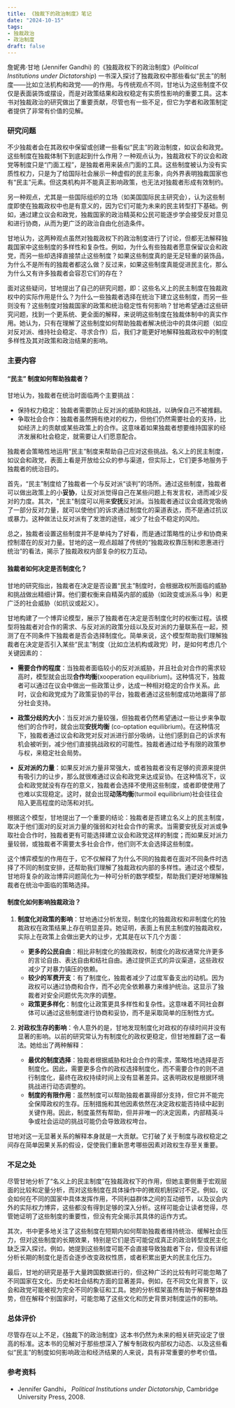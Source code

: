 ```yaml
---
title: 《独裁下的政治制度》笔记
date: "2024-10-15"
tags:
- 独裁政治
- 政治制度
draft: false
---
```



詹妮弗·甘地 (Jennifer Gandhi) 的《独裁政权下的政治制度》(*Political Institutions under Dictatorship*) 一书深入探讨了独裁政权中那些看似“民主”的制度——比如立法机构和政党——的作用。与传统观点不同，甘地认为这些制度不仅仅是表面装饰或摆设，而是对政策结果和政权稳定有实质性影响的重要工具。这本书对独裁政治的研究做出了重要贡献，尽管也有一些不足，但它为学者和政策制定者提供了非常有价值的见解。

### 研究问题

不少独裁者会在其政权中保留或创建一些看似“民主”的政治制度，如议会和政党。这些制度在独裁体制下到底起到什么作用？一种观点认为，独裁政权下的议会和政党等制度只是“门面工程”，是独裁者用来装点门面的工具。这些制度被认为没有实质性权力，只是为了给国际社会展示一种虚假的民主形象，向外界表明独裁国家也有“民主”元素。但这类机构并不能真正影响政策，也无法对独裁者形成有效制约。

另一种观点，尤其是一些国际组织的立场（如美国国际民主研究会），认为这些制度即使在独裁政权中也是有意义的，因为它们可能为未来的民主转型打下基础。例如，通过建立议会和政党，独裁国家的政治精英和公民可能逐步学会接受反对意见和进行协商，从而为更广泛的政治自由化创造条件。

甘地认为，这两种观点虽然对独裁政权下的政治制度进行了讨论，但都无法解释独裁国家中这些制度的多样性和复杂性。例如，为什么有些独裁者愿意保留议会和政党，而另一些却选择直接禁止这些制度？如果这些制度真的是无足轻重的装饰品，为什么不是所有的独裁者都这么做？反过来，如果这些制度真能促进民主化，那么为什么又有许多独裁者会容忍它们的存在？

面对这些疑问，甘地提出了自己的研究问题，即：这些名义上的民主制度在独裁政权中的实际作用是什么？为什么一些独裁者选择在统治下建立这些制度，而另一些则没有？这些制度对独裁国家的政策和统治稳定性有何影响？甘地希望通过这些研究问题，找到一个更系统、更全面的解释，来说明这些制度在独裁体制中的真实作用。她认为，只有在理解了这些制度如何帮助独裁者解决统治中的具体问题（如应对反对派、维持社会稳定、寻求合作）后，我们才能更好地解释独裁政权中的制度多样性及其对政策和政治结果的影响。

### 主要内容

#### “民主” 制度如何帮助独裁者？

甘地认为，独裁者在统治时面临两个主要挑战：

- 保持权力稳定：独裁者需要防止反对派的威胁和挑战，以确保自己不被推翻。
- 争取社会合作：独裁者虽然拥有绝对的权力，但他们仍然需要社会的支持，比如经济上的贡献或某些政策上的合作。这意味着如果独裁者想要维持国家的经济发展和社会稳定，就需要让人们愿意配合。

独裁者会策略性地运用“民主”制度来帮助自己应对这些挑战。名义上的民主制度，如议会和政党，表面上看是开放给公众的参与渠道，但实际上，它们更多地服务于独裁者的统治目的。

首先，“民主”制度给了独裁者一个与反对派“谈判”的场所。通过这些制度，独裁者可以做出政策上的小**妥协**，让反对派觉得自己在某些问题上有发言权，进而减少反对的力度。其次，"民主"制度可以用来**安抚**反对派。当独裁者通过议会或政党吸纳了一部分反对力量，就可以使他们的诉求通过制度化的渠道表达，而不是通过抗议或暴力。这种做法让反对派有了发泄的途径，减少了社会不稳定的风险。

总之，独裁者设置这些制度并不是单纯为了好看，而是通过策略性的让步和协商来控制潜在的反对力量。甘地的这一观点超越了传统的“独裁政权靠压制和恩惠进行统治“的看法，揭示了独裁政权内部复杂的权力互动。


#### 独裁者如何决定是否制度化？

甘地的研究指出，独裁者在决定是否设置“民主”制度时，会根据政权所面临的威胁和挑战做出精细计算。他们要权衡来自精英内部的威胁（如政变或派系斗争）和更广泛的社会威胁（如抗议或起义）。

甘地构建了一个博弈论模型，展示了独裁者在决定是否制度化时的权衡过程。该模型将独裁者对合作的需求、与反对派的政策分歧以及反对派的力量联系在一起，预测了在不同条件下独裁者是否会选择制度化。简单来说，这个模型帮助我们理解独裁者在决定是否引入某些“民主”制度（比如立法机构或政党）时，是如何考虑几个关键因素的：

- **需要合作的程度**：当独裁者面临较小的反对派威胁，并且社会对合作的需求较高时，模型就会出现**合作均衡**(xooperation equilibrium)。这种情况下，独裁者可以通过在议会中做出一些政策让步，达成一种相对稳定的合作关系。此时，议会和政党成为了政策妥协的平台，独裁者通过这些制度成功地赢得了部分社会支持。

- **政策分歧的大小**：当反对派力量较强，但独裁者仍然希望通过一些让步来争取他们的合作时，就会出现**安抚均衡** (co-optation equilibrium)。在这种情况下，独裁者通过议会和政党对反对派进行部分吸纳，让他们感到自己的诉求有机会被听到，减少他们直接挑战政权的可能性。独裁者通过给予有限的政策参与权，来稳定社会局势。

- **反对派的力量**：如果反对派力量非常强大，或者独裁者没有足够的资源来提供有吸引力的让步，那么就很难通过议会和政党来达成妥协。在这种情况下，议会和政党就没有存在的意义，独裁者会选择不使用这些制度，或者即使使用了也难以实现稳定。这时，就会出现**动荡均衡**(turmoil equilibrium)社会往往会陷入更高程度的动荡和对抗。

根据这个模型，甘地提出了一个重要的结论：独裁者是否建立名义上的民主制度，取决于他们面对的反对派力量的强弱和对社会合作的需求。当需要安抚反对派或争取社会合作时，独裁者更有可能选择建立议会和政党这样的制度；而如果反对派力量较弱，或独裁者不需要太多社会合作，他们则不太会选择这些制度。

这个博弈模型的作用在于，它不仅解释了为什么不同的独裁者在面对不同条件时选择了不同的制度安排，还帮助我们理解了独裁政权内部的多样性。通过这个模型，甘地将复杂的政治博弈问题简化为一种可分析的数学模型，帮助我们更好地理解独裁者在统治中面临的策略选择。

#### 制度化如何影响独裁政治？

1. **制度化对政策的影响**：甘地通过分析发现，制度化的独裁政权和非制度化的独裁政权在政策结果上存在明显差异。她证明，表面上有民主制度的独裁政权，实际上在政策上会做出更大的让步，尤其是在以下几个方面：
   - **更多的公民自由**：相比非制度化的独裁政权，制度化的政权通常允许更多的言论自由、表达自由和结社自由。通过提供正式的异议渠道，这些政权减少了对暴力镇压的依赖。
   - **较少的军费开支**：有了制度化，独裁者减少了过度军备支出的动机。因为政权可以通过协商和合作，而不必完全依赖暴力来维护统治。这显示了独裁者对安全问题优先次序的调整。
   - **政策更多样化**：制度化让政策更具多样性和复杂性。这意味着不同社会群体可以通过这些制度进行协商和妥协，而不是采取简单的压制性方式。

2. **对政权生存的影响**：令人意外的是，甘地发现制度化对政权的存续时间并没有显著的影响。以前的研究常认为有制度化的政权更稳定，但甘地推翻了这一看法。她给出了两种解释：
   - **最优的制度选择**：独裁者根据威胁和社会合作的需求，策略性地选择是否制度化。因此，需要更多合作的政权选择制度化，而不需要合作的则不进行制度化，最终在政权持续时间上没有显著差异。这表明政权是根据环境挑战进行动态调整的。
   - **制度的有限作用**：虽然制度可以帮助独裁者赢得部分支持，但它并不能完全保障政权的生存。压制措施和其他因素依然在决定政权能否持续中起到关键作用。因此，制度虽然有帮助，但并非唯一的决定因素，内部精英斗争或社会运动的挑战可能仍会导致政权垮台。

甘地对这一无显著关系的解释本身就是一大贡献。它打破了关于制度与政权稳定之间存在简单因果关系的假设，促使我们重新思考哪些因素对政权生存至关重要。

### 不足之处

尽管甘地分析了“名义上的民主制度”在独裁政权下的作用，但她主要侧重于宏观层面的比较和定量分析，而对这些制度在具体操作中的微观机制探讨不足。例如，议会如何在不同的国家中具体发挥作用，不同利益群体之间的互动细节，以及议会内外的实际权力博弈，这些都没有得到足够的深入分析。这样可能会让读者觉得，尽管她证明了这些制度的重要性，但没有完全揭示其具体的运作方式。

其次，书中更多地关注了这些制度在短期内如何帮助独裁者维持统治、缓解社会压力，但对这些制度的长期效果，特别是它们是否可能促成真正的政治转型或民主化缺乏深入探讨。例如，她提到这些制度可能不会直接导致独裁者下台，但没有详细分析长期的制度化是否会逐步改变政权性质，或者积累出更大的民主化压力。

最后，甘地的研究是基于大量跨国数据进行的，但这种广泛的比较有时可能忽略了不同国家在文化、历史和社会结构方面的显著差异。例如，在不同文化背景下，议会和政党可能被视为完全不同的象征和工具。她的分析框架虽然有助于解释整体趋势，但在解释个别国家时，可能忽略了这些文化和历史背景对制度运作的影响。

### 总体评价

尽管存在以上不足，《独裁下的政治制度》这本书仍然为未来的相关研究设定了很高的标准。这本书的见解对于那些想深入了解专制政权内部权力动态、以及这些看似“民主”的制度如何影响政治和经济结果的人来说，具有非常重要的参考价值。

### 参考资料

- Jennifer Gandhi， *Political Institutions under Dictatorship*, Cambridge University Press, 2008.
